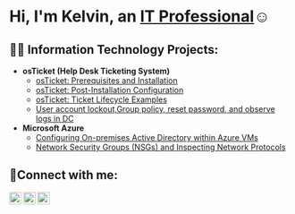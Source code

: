 <h1>Hi, I'm Kelvin, an <a href="https://linkedin.com/in/kelvin-ayanruoh">IT Professional</a>☺</h1>

<h2>👨‍💻 Information Technology Projects:</h2>

- <b>osTicket (Help Desk Ticketing System)</b>
  - [osTicket: Prerequisites and Installation](https://github.com/KelvinAyanruoh/osticket-prereqs)
  - [osTicket: Post-Installation Configuration](https://github.com/KelvinAyanruoh/post-install-config)
  - [osTicket: Ticket Lifecycle Examples](https://github.com/KelvinAyanruoh/ticket-lifecycle)
  - [User account lockout,Group policy, reset password, and observe logs in DC](https://github.com/KelvinAyanruoh/active-directory-users)
- <b>Microsoft Azure</b>
  - [Configuring On-premises Active Directory within Azure VMs](https://github.com/KelvinAyanruoh/configure-ad)
  - [Network Security Groups (NSGs) and Inspecting Network Protocols](https://github.com/KelvinAyanruoh/azure-network-protocols)

<h2>🤳Connect with me:</h2>

[<img align="left" alt="Josh | Twitter" width="22px" src="https://cdn.jsdelivr.net/npm/simple-icons@v3/icons/twitter.svg" />][twitter]
[<img align="left" alt="Josh | LinkedIn" width="22px" src="https://cdn.jsdelivr.net/npm/simple-icons@v3/icons/linkedin.svg" />][linkedin]
[<img align="left" alt="Josh | Instagram" width="22px" src="https://cdn.jsdelivr.net/npm/simple-icons@v3/icons/instagram.svg" />][instagram]

[twitter]: https://twitter.com
[instagram]: https://www.instagram.com/ovikelz
[linkedin]: https://linkedin.com/in/kelvin-ayanruoh
